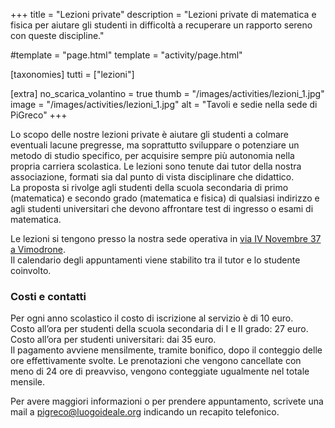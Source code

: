 +++
title = "Lezioni private"
description = "Lezioni private di matematica e fisica per aiutare gli studenti in difficoltà a recuperare un rapporto sereno con queste discipline."

#template = "page.html"
template = "activity/page.html"

[taxonomies]
tutti = ["lezioni"]


[extra]
no_scarica_volantino = true
thumb = "/images/activities/lezioni_1.jpg"
image = "/images/activities/lezioni_1.jpg"
alt = "Tavoli e sedie nella sede di PiGreco"
+++



Lo scopo delle nostre lezioni private è aiutare gli studenti a colmare eventuali lacune pregresse, ma soprattutto sviluppare o potenziare un metodo di studio specifico, per acquisire sempre più autonomia nella propria carriera scolastica.
Le lezioni sono tenute dai tutor della nostra associazione, formati sia dal punto di vista disciplinare che didattico.  
La proposta si rivolge agli studenti della scuola secondaria di primo (matematica) e secondo grado (matematica e fisica) di qualsiasi indirizzo e agli studenti universitari che devono affrontare test di ingresso o esami di matematica.

Le lezioni si tengono presso la nostra sede operativa in [via IV Novembre 37 a Vimodrone](https://goo.gl/maps/haRkaJpfMVYaetLx8).  
Il calendario degli appuntamenti viene stabilito tra il tutor e lo studente coinvolto.

### Costi e contatti
Per ogni anno scolastico il costo di iscrizione al servizio è di 10 euro.  
Costo all’ora per studenti della scuola secondaria di I e II grado: 27 euro.    
Costo all’ora per studenti universitari: dai 35 euro.    
Il pagamento avviene mensilmente, tramite bonifico, dopo il conteggio delle ore effettivamente svolte. 
Le prenotazioni che vengono cancellate con meno di 24 ore di preavviso, vengono conteggiate ugualmente nel totale mensile.

Per avere maggiori informazioni o per prendere appuntamento, scrivete una mail a <pigreco@luogoideale.org> indicando un recapito telefonico. 
